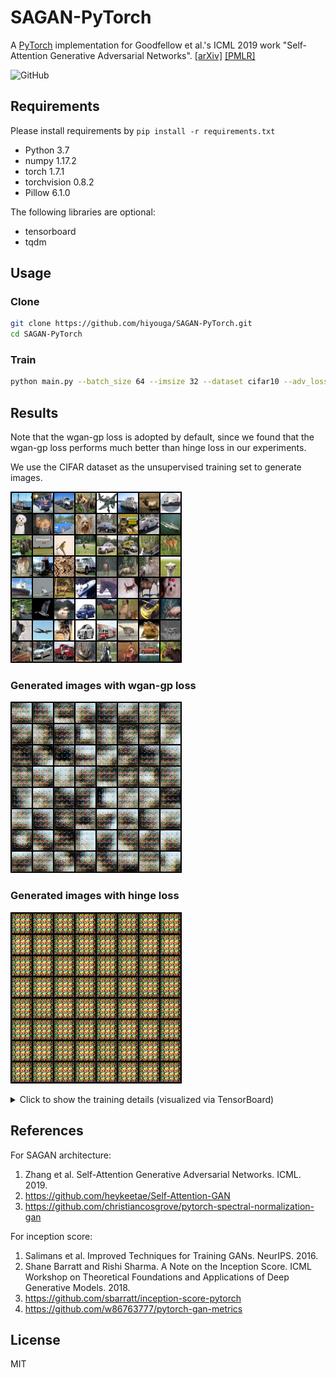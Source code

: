 # SAGAN-PyTorch
A [PyTorch](https://pytorch.org/) implementation for Goodfellow et al.'s ICML 2019 work "Self-Attention Generative Adversarial Networks". [[arXiv]](https://arxiv.org/abs/1805.08318) [[PMLR]](http://proceedings.mlr.press/v97/zhang19d/zhang19d.pdf)

![GitHub](https://img.shields.io/github/license/hiyouga/sagan-pytorch)

## Requirements

Please install requirements by `pip install -r requirements.txt`

- Python 3.7
- numpy 1.17.2
- torch 1.7.1
- torchvision 0.8.2
- Pillow 6.1.0

The following libraries are optional:

- tensorboard
- tqdm

## Usage

### Clone

```bash
git clone https://github.com/hiyouga/SAGAN-PyTorch.git
cd SAGAN-PyTorch
```

### Train

```bash
python main.py --batch_size 64 --imsize 32 --dataset cifar10 --adv_loss wgan-gp
```

## Results

Note that the wgan-gp loss is adopted by default, since we found that the wgan-gp loss performs much better than hinge loss in our experiments.

We use the CIFAR dataset as the unsupervised training set to generate images.

![Real images](assets/real.png)

### Generated images with wgan-gp loss

![Fake images with wgan-gp loss](assets/wgan.gif)

### Generated images with hinge loss

![Fake images with hinge loss](assets/hinge.gif)

<details>
<summary>Click to show the training details (visualized via TensorBoard)</summary>

### Attention weight and Inception score with wgan-gp loss

![Attention weight and Inception score with wgan-gp loss](assets/wgan_score.png)

### Attention weight and Inception score with hinge loss

![Attention weight and Inception score with hinge loss](assets/hinge_score.png)

### Loss curves with wgan-gp loss

![Loss curves with wgan-gp loss](assets/wgan_loss.png)

### Loss curves with hinge loss

![Loss curves with hinge loss](assets/hinge_loss.png)

</details>


## References

For SAGAN architecture:

1. Zhang et al. Self-Attention Generative Adversarial Networks. ICML. 2019.
1. https://github.com/heykeetae/Self-Attention-GAN
1. https://github.com/christiancosgrove/pytorch-spectral-normalization-gan

For inception score:

1. Salimans et al. Improved Techniques for Training GANs. NeurIPS. 2016.
1. Shane Barratt and Rishi Sharma. A Note on the Inception Score. ICML Workshop on Theoretical Foundations and Applications of Deep Generative Models. 2018.
1. https://github.com/sbarratt/inception-score-pytorch
1. https://github.com/w86763777/pytorch-gan-metrics

## License

MIT
